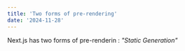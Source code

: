 ```yaml
---
title: 'Two forms of pre-rendering'
date: '2024-11-28'
---
```


Next.js has two forms of pre-renderin : *"Static Generation"* 
